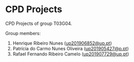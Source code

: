 # CPD Projects

CPD Projects of group T03G04.

Group members:

1. Henrique Ribeiro Nunes (up201906852@up.pt)
2. Patrícia do Carmo Nunes Oliveira (up201905427@p.pt)
3. Rafael Fernando Ribeiro Camelo (up201907729@up.pt)
